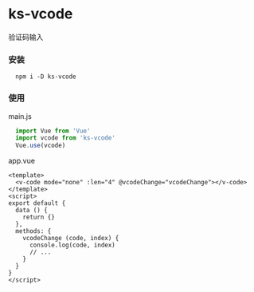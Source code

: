 # ks-vcode
验证码输入

### 安装
``` npm
  npm i -D ks-vcode
```

### 使用
main.js
``` js
  import Vue from 'Vue'
  import vcode from 'ks-vcode'
  Vue.use(vcode)
```
app.vue
``` vue
<template>
  <v-code mode="none" :len="4" @vcodeChange="vcodeChange"></v-code>
</template>
<script>
export default {
  data () {
    return {}
  },
  methods: {
    vcodeChange (code, index) {
      console.log(code, index)
      // ...
    }
  }
}
</script> 
```
